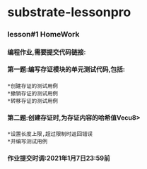 # substrate-lessonpro

### lesson#1 HomeWork
#### 编程作业,需要提交代码链接:
#### 第一题:编写存证模块的单元测试代码,包括:
    *创建存证的测试用例
    *撤销存证的测试用例
    *转移存证的测试用例
#### 第二题:创建存证时,为存证内容的哈希值Vecu8>
    *设置长度上限,超过限制时返回错误
    *并编写测试用例

#### 作业提交时调:2021年1月7日23:59前

